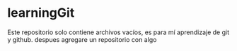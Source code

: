 # learningGit
Este repositorio solo contiene archivos vacíos, es para mí aprendizaje de git y github.
despues agregare un repositorio con algo 
